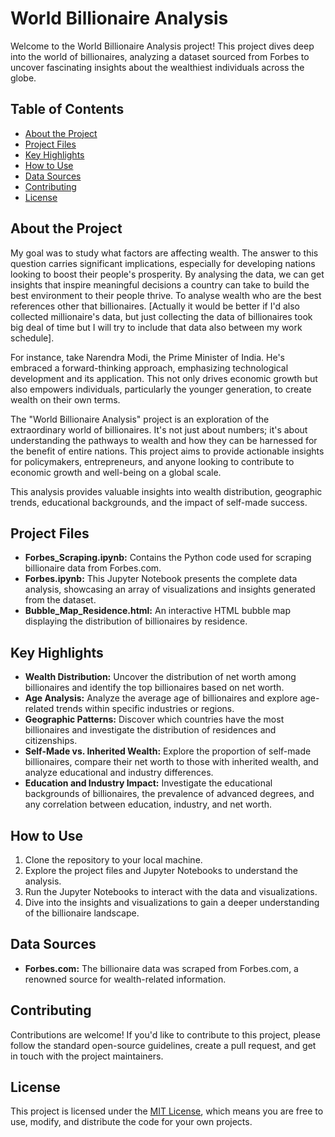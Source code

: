 # World Billionaire Analysis

Welcome to the World Billionaire Analysis project! This project dives deep into the world of billionaires, analyzing a dataset sourced from Forbes to uncover fascinating insights about the wealthiest individuals across the globe.

## Table of Contents
- [About the Project](#about-the-project)
- [Project Files](#project-files)
- [Key Highlights](#key-highlights)
- [How to Use](#how-to-use)
- [Data Sources](#data-sources)
- [Contributing](#contributing)
- [License](#license)

## About the Project

My goal was to study what factors are affecting wealth. The answer to this question carries significant implications, especially for developing nations looking to boost their people's prosperity. By analysing the data, we can get insights that inspire meaningful decisions a country can take to build the best environment to their people thrive. To analyse wealth who are the best references other that billionaires.
[Actually it would be better if I'd also collected millionaire's data, but just collecting the data of billionaires took big deal of time but I will try to include that data also between my work schedule].

For instance, take Narendra Modi, the Prime Minister of India. He's embraced a forward-thinking approach, emphasizing technological development and its application. This not only drives economic growth but also empowers individuals, particularly the younger generation, to create wealth on their own terms.

The "World Billionaire Analysis" project is an exploration of the extraordinary world of billionaires. It's not just about numbers; it's about understanding the pathways to wealth and how they can be harnessed for the benefit of entire nations. This project aims to provide actionable insights for policymakers, entrepreneurs, and anyone looking to contribute to economic growth and well-being on a global scale.

This analysis provides valuable insights into wealth distribution, geographic trends, educational backgrounds, and the impact of self-made success.

## Project Files

- **Forbes_Scraping.ipynb:** Contains the Python code used for scraping billionaire data from Forbes.com.
- **Forbes.ipynb:** This Jupyter Notebook presents the complete data analysis, showcasing an array of visualizations and insights generated from the dataset.
- **Bubble_Map_Residence.html:** An interactive HTML bubble map displaying the distribution of billionaires by residence.

## Key Highlights

- **Wealth Distribution:** Uncover the distribution of net worth among billionaires and identify the top billionaires based on net worth.
- **Age Analysis:** Analyze the average age of billionaires and explore age-related trends within specific industries or regions.
- **Geographic Patterns:** Discover which countries have the most billionaires and investigate the distribution of residences and citizenships.
- **Self-Made vs. Inherited Wealth:** Explore the proportion of self-made billionaires, compare their net worth to those with inherited wealth, and analyze educational and industry differences.
- **Education and Industry Impact:** Investigate the educational backgrounds of billionaires, the prevalence of advanced degrees, and any correlation between education, industry, and net worth.

## How to Use

1. Clone the repository to your local machine.
2. Explore the project files and Jupyter Notebooks to understand the analysis.
3. Run the Jupyter Notebooks to interact with the data and visualizations.
4. Dive into the insights and visualizations to gain a deeper understanding of the billionaire landscape.

## Data Sources

- **Forbes.com:** The billionaire data was scraped from Forbes.com, a renowned source for wealth-related information.

## Contributing

Contributions are welcome! If you'd like to contribute to this project, please follow the standard open-source guidelines, create a pull request, and get in touch with the project maintainers.

## License

This project is licensed under the [MIT License](LICENSE), which means you are free to use, modify, and distribute the code for your own projects.
